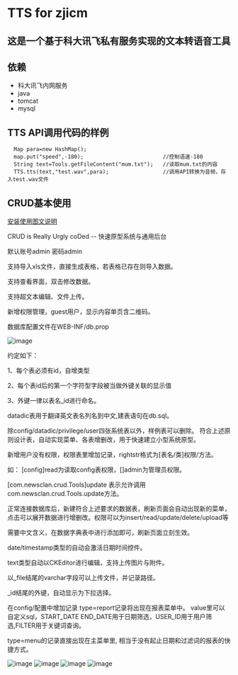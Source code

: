 TTS for zjicm
====
这是一个基于科大讯飞私有服务实现的文本转语音工具
----
依赖
--
* 科大讯飞内网服务
* java
* tomcat
* mysql

TTS API调用代码的样例
--
```
  Map para=new HashMap();
  map.put("speed",-180);                         //控制语速-180
  String text=Tools.getFileContent("mum.txt");   //读取mum.txt的内容
  TTS.tts(text,"test.wav",para);                 //调用API转换为音频，存入test.wav文件

```


CRUD基本使用
--
[安装使用图文说明](https://mp.weixin.qq.com/s?__biz=MzI1MTAwMTI2NA==&mid=2656402150&idx=1&sn=0ae818d2984e51e22cb79f54c81a7d42&scene=21#wechat_redirect)

CRUD is Really Urgly coDed -- 快速原型系统与通用后台

默认账号admin 密码admin

支持导入xls文件，直接生成表格，若表格已存在则导入数据。

支持查看界面，双击修改数据。


支持超文本编辑、文件上传。

新增权限管理，guest用户，显示内容单页含二维码。

数据库配置文件在WEB-INF/db.prop

![image](https://github.com/zhblue/crud/blob/master/crud/crud.png)

约定如下：

1、每个表必须有id，自增类型

2、每个表id后的第一个字符型字段被当做外键关联的显示值

3、外键一律以表名_id进行命名。

datadic表用于翻译英文表名列名到中文,建表语句在db.sql。

除config/datadic/privilege/user四张系统表以外，样例表可以删除。
符合上述原则设计表，自动实现菜单、各表增删改，用于快速建立小型系统原型。

新增用户没有权限，权限表里增加记录，rightstr格式为[表名/类]权限/方法。

如：
[config]read为读取config表权限，[]admin为管理员权限。

[com.newsclan.crud.Tools]update 表示允许调用com.newsclan.crud.Tools.update方法。

正常连接数据库后，新建符合上述要求的数据表，刷新页面会自动出现新的菜单，点击可以展开数据进行增删改。权限可以为insert/read/update/delete/upload等

需要中文含义，在数据字典表中进行添加即可，刷新页面立刻生效。

date/timestamp类型的自动会激活日期时间控件。

text类型自动以CKEditor进行编辑，支持上传图片与附件。

以_file结尾的varchar字段可以上传文件，并记录路径。

_id结尾的外键，自动显示为下拉选择。

在config/配置中增加记录
type=report记录将出现在报表菜单中。
value里可以自定义sql，START_DATE END_DATE用于日期筛选，USER_ID用于用户筛选,FILTER用于关键词查询。

type=menu的记录直接出现在主菜单里, 相当于没有起止日期和过滤词的报表的快捷方式。



![image](https://github.com/zhblue/crud/blob/master/crud/demo1.png)
![image](https://github.com/zhblue/crud/blob/master/crud/demo2.png)
![image](https://github.com/zhblue/crud/blob/master/crud/demo3.png)
![image](https://github.com/zhblue/crud/blob/master/crud/demo4.png)
